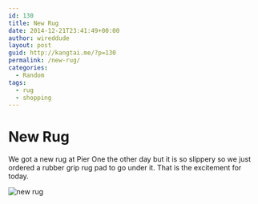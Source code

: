 ```yaml
---
id: 130
title: New Rug
date: 2014-12-21T23:41:49+00:00
author: wireddude
layout: post
guid: http://kangtai.me/?p=130
permalink: /new-rug/
categories:
  - Random
tags:
  - rug
  - shopping
---
```

# New Rug

We got a new rug at Pier One the other day but it is so slippery so we just ordered a rubber grip rug pad to go under it. That is the excitement for today. 

<img src="http://i1.wp.com/media.davidkanter.com/Photo-2014-12-21-15-36.jpg?w=604" alt="new rug" data-recalc-dims="1" />